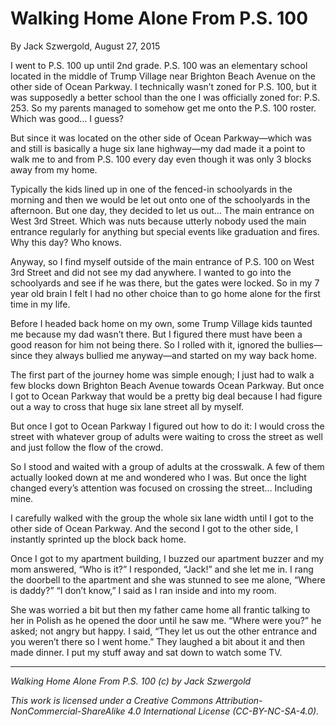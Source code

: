 # Walking Home Alone From P.S. 100

By Jack Szwergold, August 27, 2015

I went to P.S. 100 up until 2nd grade. P.S. 100 was an elementary school located in the middle of Trump Village near Brighton Beach Avenue on the other side of Ocean Parkway. I technically wasn’t zoned for P.S. 100, but it was supposedly a better school than the one I was officially zoned for: P.S. 253. So my parents managed to somehow get me onto the P.S. 100 roster. Which was good… I guess?

But since it was located on the other side of Ocean Parkway—which was and still is basically a huge six lane highway—my dad made it a point to walk me to and from P.S. 100 every day even though it was only 3 blocks away from my home.

Typically the kids lined up in one of the fenced-in schoolyards in the morning and then we would be let out onto one of the schoolyards in the afternoon. But one day, they decided to let us out… The main entrance on West 3rd Street. Which was nuts because utterly nobody used the main entrance regularly for anything but special events like graduation and fires. Why this day? Who knows.

Anyway, so I find myself outside of the main entrance of P.S. 100 on West 3rd Street and did not see my dad anywhere. I wanted to go into the schoolyards and see if he was there, but the gates were locked. So in my 7 year old brain I felt I had no other choice than to go home alone for the first time in my life.

Before I headed back home on my own, some Trump Village kids taunted me because my dad wasn’t there. But I figured there must have been a good reason for him not being there. So I rolled with it, ignored the bullies—since they always bullied me anyway—and started on my way back home.

The first part of the journey home was simple enough; I just had to walk a few blocks down Brighton Beach Avenue towards Ocean Parkway. But once I got to Ocean Parkway that would be a pretty big deal because I had figure out a way to cross that huge six lane street all by myself.

But once I got to Ocean Parkway I figured out how to do it: I would cross the street with whatever group of adults were waiting to cross the street as well and just follow the flow of the crowd.

So I stood and waited with a group of adults at the crosswalk. A few of them actually looked down at me and wondered who I was.  But once the light changed every’s attention was focused on crossing the street… Including mine.

I carefully walked with the group the whole six lane width until I got to the other side of Ocean Parkway. And the second I got to the other side, I instantly sprinted up the block back home.

Once I got to my apartment building, I buzzed our apartment buzzer and my mom answered, “Who is it?” I responded, “Jack!” and she let me in. I rang the doorbell to the apartment and she was stunned to see me alone, “Where is daddy?” “I don’t know,” I said as I ran inside and into my room.

She was worried a bit but then my father came home all frantic talking to her in Polish as he opened the door until he saw me. “Where were you?” he asked; not angry but happy. I said, “They let us out the other entrance and you weren’t there so I went home.” They laughed a bit about it and then made dinner. I put my stuff away and sat down to watch some TV.

***

*Walking Home Alone From P.S. 100 (c) by Jack Szwergold*

*This work is licensed under a Creative Commons Attribution-NonCommercial-ShareAlike 4.0 International License (CC-BY-NC-SA-4.0).*